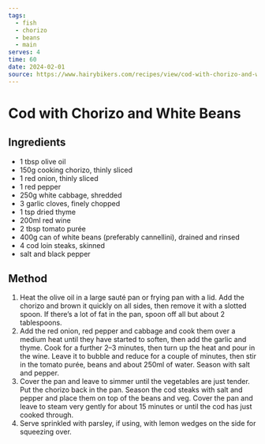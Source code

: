 ```yaml
---
tags:
  - fish
  - chorizo
  - beans
  - main
serves: 4
time: 60
date: 2024-02-01
source: https://www.hairybikers.com/recipes/view/cod-with-chorizo-and-white-beans
---
```

# Cod with Chorizo and White Beans

## Ingredients

- 1 tbsp olive oil
- 150g cooking chorizo, thinly sliced
- 1 red onion, thinly sliced
- 1 red pepper
- 250g white cabbage, shredded
- 3 garlic cloves, finely chopped
- 1 tsp dried thyme
- 200ml red wine
- 2 tbsp tomato purée
- 400g can of white beans (preferably cannellini), drained and rinsed
- 4 cod loin steaks, skinned
- salt and black pepper
 
## Method

1. Heat the olive oil in a large sauté pan or frying pan with a lid. Add the chorizo and brown it quickly on all sides, then remove it with a slotted spoon. If there’s a lot of fat in the pan, spoon off all but about 2 tablespoons.
2. Add the red onion, red pepper and cabbage and cook them over a medium heat until they have started to soften, then add the garlic and thyme. Cook for a further 2–3 minutes, then turn up the heat and pour in the wine. Leave it to bubble and reduce for a couple of minutes, then stir in the tomato purée, beans and about 250ml of water. Season with salt and pepper.
3. Cover the pan and leave to simmer until the vegetables are just tender. Put the chorizo back in the pan. Season the cod steaks with salt and pepper and place them on top of the beans and veg. Cover the pan and leave to steam very gently for about 15 minutes or until the cod has just cooked through.
4. Serve sprinkled with parsley, if using, with lemon wedges on the side for squeezing over.